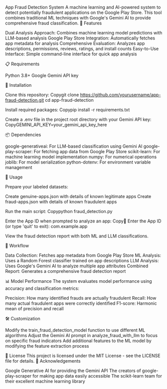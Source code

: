 App Fraud Detection System
A machine learning and AI-powered system to detect potentially fraudulent applications on the Google Play Store. This tool combines traditional ML techniques with Google's Gemini AI to provide comprehensive fraud classification.
🌟 Features

Dual Analysis Approach: Combines machine learning model predictions with LLM-based analysis
Google Play Store Integration: Automatically fetches app metadata for analysis
Comprehensive Evaluation: Analyzes app descriptions, permissions, reviews, ratings, and install counts
Easy-to-Use Interface: Simple command-line interface for quick app analysis

📋 Requirements

Python 3.8+
Google Gemini API key

🔧 Installation

Clone this repository:
Copygit clone https://github.com/yourusername/app-fraud-detection.git
cd app-fraud-detection

Install required packages:
Copypip install -r requirements.txt

Create a .env file in the project root directory with your Gemini API key:
CopyGEMINI_API_KEY=your_gemini_api_key_here


📦 Dependencies

google-generativeai: For LLM-based classification using Gemini AI
google-play-scraper: For fetching app data from Google Play Store
scikit-learn: For machine learning model implementation
numpy: For numerical operations
joblib: For model serialization
python-dotenv: For environment variable management

🚀 Usage

Prepare your labeled datasets:

Create genuine-apps.json with details of known legitimate apps
Create fraud-apps.json with details of known fraudulent apps


Run the main script:
Copypython fraud_detection.py

Enter the App ID when prompted to analyze an app:
Copy🔹 Enter the App ID (or type 'quit' to exit): com.example.app

View the fraud detection report with both ML and LLM classifications.

🔄 Workflow

Data Collection: Fetches app metadata from Google Play Store
ML Analysis: Uses a Random Forest classifier trained on app descriptions
LLM Analysis: Uses Google's Gemini AI to analyze multiple app attributes
Combined Report: Generates a comprehensive fraud detection report

📊 Model Performance
The system evaluates model performance using accuracy and classification metrics:

Precision: How many identified frauds are actually fraudulent
Recall: How many actual fraudulent apps were correctly identified
F1-score: Harmonic mean of precision and recall

🛠️ Customization

Modify the train_fraud_detection_model function to use different ML algorithms
Adjust the Gemini AI prompt in analyze_fraud_with_llm to focus on specific fraud indicators
Add additional features to the ML model by modifying the feature extraction process

📝 License
This project is licensed under the MIT License - see the LICENSE file for details.
🙏 Acknowledgements

Google Generative AI for providing the Gemini API
The creators of google-play-scraper for making app data easily accessible
The scikit-learn team for their excellent machine learning library
